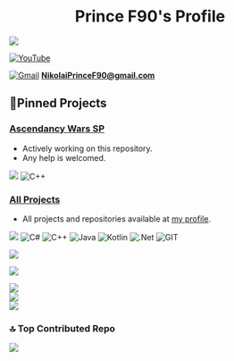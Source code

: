 <h1 align="center">Prince F90's Profile</h1>

[![](https://visitcount.itsvg.in/api?id=PrinceF90&label=Views&color=9&icon=6&pretty=true)](https://visitcount.itsvg.in)

[![YouTube](https://img.shields.io/badge/YouTube-%23FF0000.svg?logo=YouTube&logoColor=white)](https://youtube.com/@PrinceF90)  

[![Gmail](https://img.shields.io/badge/Contact_Me-GMAIL-red?style=plastic&logo=gmail&logoColor=Red
)](https://mail.google.com/) **NikolaiPrinceF90@gmail.com**

## 📌Pinned Projects

### [Ascendancy Wars SP](https://github.com/NikolaiF90/Ascendancy_Wars_SP.Altis)
* Actively working on this repository.
* Any help is welcomed.

[![](https://img.shields.io/badge/sqf-Arma_3-teal?style=plastic&logo=visualstudio&logoColor=White)](https://github.com/topics/arma3) ![C++](https://img.shields.io/badge/c++-%2300599C.svg?style=plastic&logo=c%2B%2B&logoColor=white)

### [All Projects](https://github.com/NikolaiF90/)
* All projects and repositories available at [my profile](https://github.com/NikolaiF90?tab=repositories).

[![](https://img.shields.io/badge/sqf-Arma_3-teal?style=plastic&logo=visualstudio&logoColor=White)](https://github.com/topics/arma3) ![C#](https://img.shields.io/badge/c%23-%23239120.svg?style=plastic&logo=c-sharp&logoColor=white) ![C++](https://img.shields.io/badge/c++-%2300599C.svg?style=plastic&logo=c%2B%2B&logoColor=white) ![Java](https://img.shields.io/badge/java-%23ED8B00.svg?style=plastic&logo=openjdk&logoColor=white) ![Kotlin](https://img.shields.io/badge/kotlin-%237F52FF.svg?style=plastic&logo=kotlin&logoColor=white) ![.Net](https://img.shields.io/badge/.NET-5C2D91?style=plastic&logo=.net&logoColor=white) ![GIT](https://img.shields.io/badge/Git-fc6d26?style=plastic&logo=git&logoColor=white)

![](https://quotes-github-readme.vercel.app/api?type=horizontal&theme=tokyonight)  

![](https://github-profile-trophy.vercel.app/?username=NikolaiF90&theme=darkhub&no-frame=false&no-bg=false&margin-w=4)

![](https://github-readme-stats.vercel.app/api?username=NikolaiF90&theme=react&hide_border=false&include_all_commits=true&count_private=true)<br/>
![](https://github-readme-streak-stats.herokuapp.com/?user=NikolaiF90&theme=react&hide_border=false)<br/>
![](https://github-readme-stats.vercel.app/api/top-langs/?username=NikolaiF90&theme=react&hide_border=false&include_all_commits=true&count_private=true&layout=compact)

### 🔝 Top Contributed Repo
![](https://github-contributor-stats.vercel.app/api?username=NikolaiF90&limit=5&theme=dark&combine_all_yearly_contributions=true)
